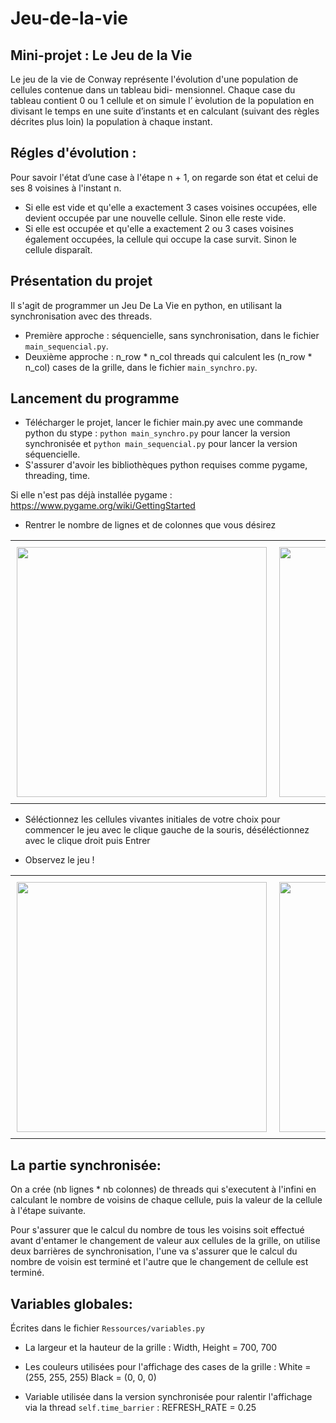 # Jeu-de-la-vie

## Mini-projet : Le Jeu de la Vie
Le jeu de la vie de Conway représente l'évolution d'une population de cellules contenue dans un tableau bidi-
mensionnel. Chaque case du tableau contient 0 ou 1 cellule et on simule l’ ́evolution de la population en divisant le
temps en une suite d’instants et en calculant (suivant des règles décrites plus loin) la population à chaque instant.

## Régles d'évolution :
Pour savoir l'état d’une case à l'étape n + 1, on regarde son état et celui de ses 8 voisines à l'instant n.
* Si elle est vide et qu'elle a exactement 3 cases voisines occupées, elle devient occupée par une nouvelle cellule. Sinon elle reste vide.
* Si elle est occupée et qu'elle a exactement 2 ou 3 cases voisines également occupées, la cellule qui occupe la case survit. Sinon le cellule disparaît.

## Présentation du projet
Il s'agit de programmer un Jeu De La Vie en python, en utilisant la synchronisation avec des threads.
* Première approche : séquencielle, sans synchronisation, dans le fichier `main_sequencial.py`.
* Deuxième approche : n_row * n_col threads qui calculent les (n_row * n_col) cases de la grille, dans le fichier `main_synchro.py`.
 
## Lancement du programme
* Télécharger le projet, lancer le fichier main.py avec une commande python du stype : `python main_synchro.py` pour lancer la version synchronisée et `python main_sequencial.py` pour lancer la version séquencielle.
* S'assurer d'avoir les bibliothèques python requises comme pygame, threading, time.

Si elle n'est pas déjà installée pygame : https://www.pygame.org/wiki/GettingStarted 
* Rentrer le nombre de lignes et de colonnes que vous désirez

<div id="image-table">
    <table>
	    <tr>
    	    <td style="padding:10px">
        	<img src="https://user-images.githubusercontent.com/60098131/211201593-3aafc3a9-5808-4015-9401-0f3dca57f237.png" width="400"/>
      	    </td>
            <td style="padding:10px">
            	<img src="https://user-images.githubusercontent.com/60098131/211201614-3a849ac4-9818-4b80-888f-9e71a25a5d13.png" width="400"/>
            </td>
        </tr>
    </table>
</div>

* Séléctionnez les cellules vivantes initiales de votre choix pour commencer le jeu avec le clique gauche de la souris, déséléctionnez avec le clique droit puis Entrer

* Observez le jeu !

<div id="image-table2">
    <table>
	    <tr>
    	    <td style="padding:10px">
        	<img src="https://user-images.githubusercontent.com/60098131/211202186-6e43c27c-8eb6-4e70-a055-2a7f6c9f1790.png" width="400"/>
      	    </td>
            <td style="padding:10px">
            	<img src="https://user-images.githubusercontent.com/60098131/211202237-1a2f7da7-c14e-4a43-880d-59e8ec97656e.png" width="400"/>
            </td>
        </tr>
    </table>
</div>

## La partie synchronisée:
On a crée (nb lignes * nb colonnes) de threads qui s'executent à l'infini en calculant le nombre de voisins de chaque cellule, puis la valeur de la cellule à l'étape suivante. 

Pour s'assurer que le calcul du nombre de tous les voisins soit effectué avant d'entamer le changement de valeur aux cellules de la grille, on utilise deux barrières de synchronisation, l'une va s'assurer que le calcul du nombre de voisin est terminé et l'autre que le changement de cellule est terminé.

## Variables globales:
Écrites dans le fichier `Ressources/variables.py`

* La largeur et la hauteur de la grille :
Width, Height = 700, 700

* Les couleurs utilisées pour l'affichage des cases de la grille :
White = (255, 255, 255)
Black = (0, 0, 0)

* Variable utilisée dans la version synchronisée pour ralentir l'affichage via la thread `self.time_barrier` :
REFRESH_RATE = 0.25
